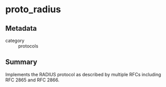 # proto_radius
## Metadata
<dl>
  <dt>category</dt><dd>protocols</dd>
</dl>

## Summary
Implements the RADIUS protocol as described by multiple RFCs including RFC 2865 and RFC 2866.
